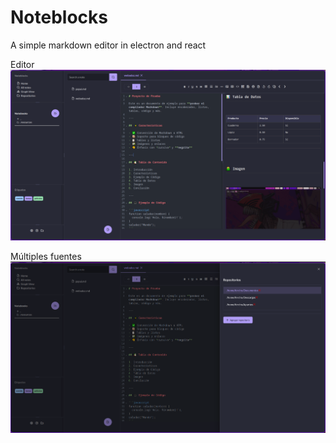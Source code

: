 # Noteblocks

A simple markdown editor in electron and react

Editor
![alt text](image-5.png)

Múltiples fuentes
![alt text](image-6.png)

